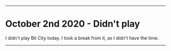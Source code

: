 
***

# October 2nd 2020 - Didn't play

I didn't play Bit City today. I took a break from it, as I didn't have the time.

***
